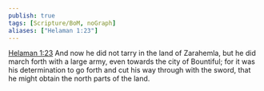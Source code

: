 ```yaml
---
publish: true
tags: [Scripture/BoM, noGraph]
aliases: ["Helaman 1:23"]
---
```

[Helaman 1:23](https://churchofjesuschrist.org/study/scriptures/bofm/hel/1?lang=eng&id=p23#p23) And now he did not tarry in the land of Zarahemla, but he did march forth with a large army, even towards the city of Bountiful; for it was his determination to go forth and cut his way through with the sword, that he might obtain the north parts of the land.
